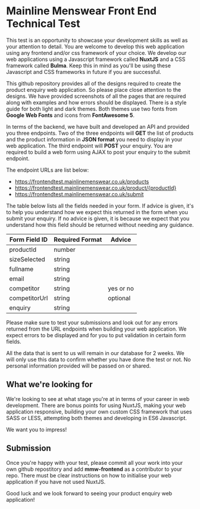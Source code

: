 # Mainline Menswear Front End Technical Test

This test is an opportunity to showcase your development skills as well as your attention to detail. You are welcome to develop this web application using any frontend and/or css framework of your choice. We develop our web applications using a Javascript framework called **NuxtJS** and a CSS framework called **Bulma**. Keep this in mind as you'll be using these Javascript and CSS frameworks in future if you are successful.

This github repository provides all of the designs required to create the product enquiry web application. So please place close attention to the designs. We have provided screenshots of all the pages that are required along with examples and how errors should be displayed. There is a style guide for both light and dark themes. Both themes use two fonts from **Google Web Fonts** and icons from **FontAwesome 5**.

In terms of the backend, we have built and developed an API and provided you three endpoints. Two of the three endpoints will **GET** the list of products and the product information in **JSON format** you need to display in your web application. The third endpoint will **POST** your enquiry. You are required to build a web form using AJAX to post your enquiry to the submit endpoint. 

The endpoint URLs are list below:
- https://frontendtest.mainlinemenswear.co.uk/products
- https://frontendtest.mainlinemenswear.co.uk/product/{productId}
- https://frontendtest.mainlinemenswear.co.uk/submit

The table below lists all the fields needed in your form. If advice is given, it's to help you understand how we expect this returned in the form when you submit your enquiry. If no advice is given, it is because we expect that you understand how this field should be returned without needing any guidance.

| Form Field ID| Required Format| Advice        |
| ------------ | -------------- | ------------- |
| productId    | number         |               |
| sizeSelected | string         |               |
| fullname     | string         |               |
| email        | string         |               |
| competitor   | string         | yes or no     |
| competitorUrl| string         | optional      |
| enquiry      | string         |               |

Please make sure to test your submissions and look out for any errors returned from the URL endpoints when building your web application. We expect errors to be displayed and for you to put validation in certain form fields.

All the data that is sent to us will remain in our database for 2 weeks. We will only use this data to confirm whether you have done the test or not. No personal information provided will be passed on or shared.

## What we're looking for
We're looking to see at what stage you're at in terms of your career in web development. There are bonus points for using NuxtJS, making your web application responsive, building your own custom CSS framework that uses SASS or LESS, attempting both themes and developing in ES6 Javascript. 

We want you to impress!

## Submission
Once you're happy with your test, please commit all your work into your own github repostitory and add **mmw-frontend** as a contributor to your repo. There must be clear instructions on how to initialise your web application if you have not used NuxtJS.

Good luck and we look forward to seeing your product enquiry web application!

